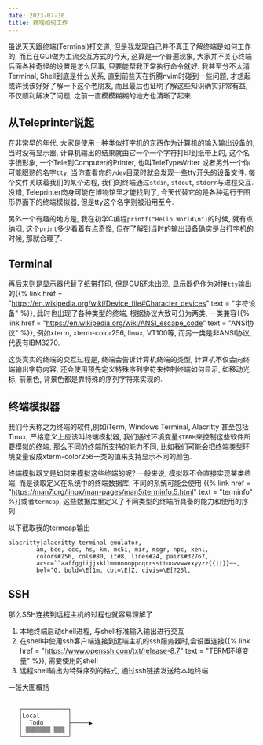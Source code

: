 ```yaml
---
date: 2023-07-30
title: 终端如何工作
---
```


虽说天天跟终端(Terminal)打交道, 但是我发现自己并不真正了解终端是如何工作的, 而且在GUI做为主流交互方式的今天, 这算是一个普遍现象, 大家并不关心终端后面各种奇怪的设置是怎么回事, 只要能帮我正常执行命令就好. 我甚至分不太清Terminal, Shell到底是什么关系, 直到前些天在折腾nvim时碰到一些问题, 才想起或许我该好好了解一下这个老朋友, 而且最后也证明了解这些知识确实非常有益, 不仅顺利解决了问题, 之前一直模模糊糊的地方也清晰了起来.

## 从Teleprinter说起

在非常早的年代, 大家是使用一种类似打字机的东西作为计算机的输入输出设备的, 当时没有显示器, 计算机输出的结果就由它一个一个字符打印到纸带上的, 这个名字很形象, 一个Tele到Computer的Printer, 也叫TeleTypeWriter 或者另外一个你可能眼熟的名字`tty`, 当你查看你的`/dev`目录时就会发现一些tty开头的设备文件. 每个文件关联着我们的某个进程, 我们的终端通过`stdin`, `stdout`, `stderr`与进程交互. 没错, Teleprinter肉身可能在博物馆里才能找到了, 今天代替它的是各种运行于图形界面下的终端模拟器, 但是tty这个名字则被沿用至今.

另外一个有趣的地方是, 我在初学C编程`printf("Hello World\n")`的时候, 就有点纳闷, 这个`print`多少看着有点奇怪, 但在了解到当时的输出设备确实是台打字机的时候, 那就合理了.

## Terminal

再后来则是显示器代替了纸带打印, 但是GUI还未出现, 显示器仍作为对接`tty`输出的{{% link href = "https://en.wikipedia.org/wiki/Device_file#Character_devices" text = "字符设备" %}}, 此时也出现了各种类型的终端, 根据协议大致可分为两类, 一类兼容{{% link href = "https://en.wikipedia.org/wiki/ANSI_escape_code" text = "ANSI协议" %}}, 例如xterm, xterm-color256, linux, VT100等, 而另一类是非ANSI协议, 代表有IBM3270.

这类真实的终端的交互过程是, 终端会告诉计算机终端的类型, 计算机不仅会向终端输出字符内容, 还会使用预先定义特殊序列字符来控制终端如何显示, 如移动光标, 前景色, 背景色都是靠特殊的序列字符来实现的.

## 终端模拟器

我们今天称之为终端的软件,例如iTerm, Windows Terminal, Alacritty 甚至包括Tmux, 严格意义上应该叫终端模拟器, 我们通过环境变量`$TERM`来控制这些软件所要模拟的终端, 那么不同的终端所支持的能力不同, 比如我们可能会把终端类型环境变量设成xterm-color256一类的值来支持显示不同的颜色.

终端模拟器又是如何来模拟这些终端的呢? 一般来说, 模拟器不会直接实现某类终端, 而是读取定义在系统中的终端数据库, 不同的系统可能会使用
{{% link href = "https://man7.org/linux/man-pages/man5/terminfo.5.html" text = "terminfo" %}}或者`termcap`, 这些数据库里定义了不同类型的终端所具备的能力和使用的序列.

以下截取我的termcap输出

```plaintext
alacritty|alacritty terminal emulator,
        am, bce, ccc, hs, km, mc5i, mir, msgr, npc, xenl,
        colors#256, cols#80, it#8, lines#24, pairs#32767,
        acsc=``aaffggiijjkkllmmnnooppqqrrssttuuvvwwxxyyzz{{||}}~~,
        bel=^G, bold=\E[1m, cbt=\E[Z, civis=\E[?25l,
```

## SSH

那么SSH连接到远程主机的过程也就容易理解了

1. 本地终端启动shell进程, 与shell标准输入输出进行交互
2. 在shell中使用ssh客户端连接到远端主机的ssh服务器时,会设置连接{{% link href = "https://www.openssh.com/txt/release-8.7" text = "TERM环境变量" %}}, 需要使用的shell
3. 远程shell输出为特殊序列的格式, 通过ssh链接发送给本地终端

一张大图概括

````ascii-diagram

   ┌─────────────┐
   │Local        │
   │  Todo       ├─────▶
   │ ▒▒▒▒▒▒▒ ▒▒▒ │
   └─────────────┘
````


